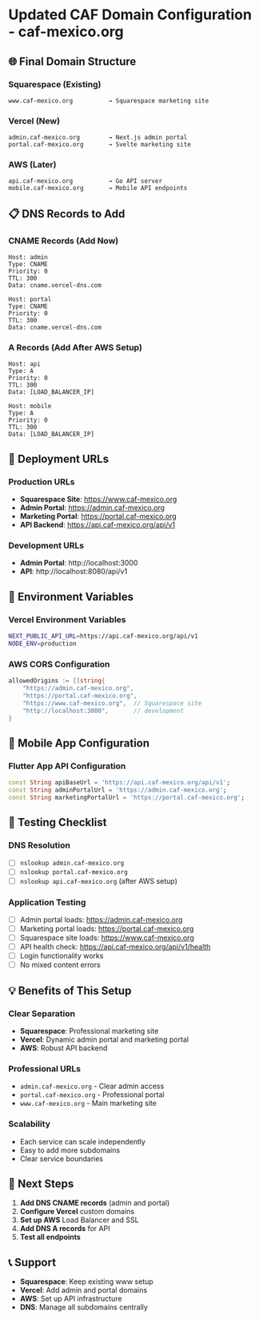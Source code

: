 # Updated CAF Domain Configuration - caf-mexico.org

## 🌐 Final Domain Structure

### Squarespace (Existing)
```
www.caf-mexico.org          → Squarespace marketing site
```

### Vercel (New)
```
admin.caf-mexico.org        → Next.js admin portal
portal.caf-mexico.org       → Svelte marketing site
```

### AWS (Later)
```
api.caf-mexico.org          → Go API server
mobile.caf-mexico.org       → Mobile API endpoints
```

## 📋 DNS Records to Add

### CNAME Records (Add Now)
```
Host: admin
Type: CNAME
Priority: 0
TTL: 300
Data: cname.vercel-dns.com

Host: portal
Type: CNAME
Priority: 0
TTL: 300
Data: cname.vercel-dns.com
```

### A Records (Add After AWS Setup)
```
Host: api
Type: A
Priority: 0
TTL: 300
Data: [LOAD_BALANCER_IP]

Host: mobile
Type: A
Priority: 0
TTL: 300
Data: [LOAD_BALANCER_IP]
```

## 🚀 Deployment URLs

### Production URLs
- **Squarespace Site**: https://www.caf-mexico.org
- **Admin Portal**: https://admin.caf-mexico.org
- **Marketing Portal**: https://portal.caf-mexico.org
- **API Backend**: https://api.caf-mexico.org/api/v1

### Development URLs
- **Admin Portal**: http://localhost:3000
- **API**: http://localhost:8080/api/v1

## 🔧 Environment Variables

### Vercel Environment Variables
```bash
NEXT_PUBLIC_API_URL=https://api.caf-mexico.org/api/v1
NODE_ENV=production
```

### AWS CORS Configuration
```go
allowedOrigins := []string{
    "https://admin.caf-mexico.org",
    "https://portal.caf-mexico.org",
    "https://www.caf-mexico.org",  // Squarespace site
    "http://localhost:3000",       // development
}
```

## 📱 Mobile App Configuration

### Flutter App API Configuration
```dart
const String apiBaseUrl = 'https://api.caf-mexico.org/api/v1';
const String adminPortalUrl = 'https://admin.caf-mexico.org';
const String marketingPortalUrl = 'https://portal.caf-mexico.org';
```

## 🧪 Testing Checklist

### DNS Resolution
- [ ] `nslookup admin.caf-mexico.org`
- [ ] `nslookup portal.caf-mexico.org`
- [ ] `nslookup api.caf-mexico.org` (after AWS setup)

### Application Testing
- [ ] Admin portal loads: https://admin.caf-mexico.org
- [ ] Marketing portal loads: https://portal.caf-mexico.org
- [ ] Squarespace site loads: https://www.caf-mexico.org
- [ ] API health check: https://api.caf-mexico.org/api/v1/health
- [ ] Login functionality works
- [ ] No mixed content errors

## 💡 Benefits of This Setup

### Clear Separation
- **Squarespace**: Professional marketing site
- **Vercel**: Dynamic admin portal and marketing portal
- **AWS**: Robust API backend

### Professional URLs
- `admin.caf-mexico.org` - Clear admin access
- `portal.caf-mexico.org` - Professional portal
- `www.caf-mexico.org` - Main marketing site

### Scalability
- Each service can scale independently
- Easy to add more subdomains
- Clear service boundaries

## 🎯 Next Steps

1. **Add DNS CNAME records** (admin and portal)
2. **Configure Vercel** custom domains
3. **Set up AWS** Load Balancer and SSL
4. **Add DNS A records** for API
5. **Test all endpoints**

## 📞 Support

- **Squarespace**: Keep existing www setup
- **Vercel**: Add admin and portal domains
- **AWS**: Set up API infrastructure
- **DNS**: Manage all subdomains centrally

